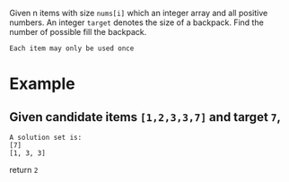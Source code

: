 Given n items with size `nums[i]` which an integer array and all positive numbers. An integer `target` denotes the size of a backpack. Find the number of possible fill the backpack.

`Each item may only be used once`

# Example
## Given candidate items `[1,2,3,3,7]` and target `7`,
```
A solution set is: 
[7]
[1, 3, 3]
```
return `2`